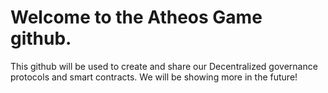 # Welcome to the Atheos Game github. 

This github will be used to create and share our Decentralized governance protocols and smart contracts. We will be showing more in the future! 
